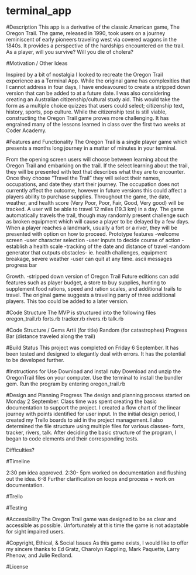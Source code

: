 # terminal_app
#Description
This app is a derivative of the classic American game, The Oregon Trail. The game, released in 1990, took users on a journey reminiscent of early pioneers traveling west via covered wagons in the 1840s. It provides a perspective of the hardships encountered on the trail. As a player, will you survive? Will you die of cholera?

#Motivation / Other Ideas

Inspired by a bit of nostalgia I looked to recreate the Oregon Trail experience as a Terminal App. While the original game has complexities that I cannot address in four days, I have endeavoured to create a stripped down version that can be added to at a future date. 
I was also considering creating an Australian citizenship/cultural study aid. This would take the form as a multiple choice quizzes that users could select; citizenship text, history, sports, pop culture. 
While the citizenship test is still viable, constructing the Oregon Trail game proves more challenging. It has engrained many of the lessons learned in class over the first two weeks at Coder Academy. 

#Features and Functionality
The Oregon Trail is a single player game which presents a months long journey in a matter of minutes in your terminal. 

From the opening screen users will choose between learning about the Oregon Trail and embarking on the trail. If the select learning about the trail, they will be presented with text that describes what they are to encounter. Once they choose “Travel the Trail” they will select their names, occupations, and date they start their journey. The occupation does not currently affect the outcome, however in future versions this could affect a players ability to purchase supplies. 
Throughout the game, the date, weather, and health score (Very Poor, Poor, Fair, Good, Very good) will be tracked. A user will be able to travel 12 miles (19.3 km) in a day. The game automatically travels the trail, though may randomly present challenge such as broken equipment which will cause a player to be delayed by a few days. When a player reaches a landmark, usually a fort or a river, they will be presented with option on how to proceed.
Prototype features 
-welcome screen
-user character selection
-user inputs to decide course of action
-establish a health scale
-tracking of the date and distance of travel
-random generator that outputs obstacles- ie. health challenges, equipment breakage, severe weather
-user can quit at any time.
ascii messages
progress bar

Growth.
-stripped down version of Oregon Trail
Future editions can add features such as player budget, a store to buy supplies, hunting to supplement food rations, speed and ration scales, and additional trails to travel. The original game suggests a traveling party of three additional players. This too could be added to a later version. 
 

#Code Structure
The MVP is structured into the following files
oregon_trail.rb
forts.rb
tracker.rb
rivers.rb
talk.rb

#Code Structure / Gems
Artii (for title)
Random (for catastrophes)
Progress Bar (distance traveled along the trail)


#Build Status
This project was completed on Friday 6 September. It has been tested and designed to elegantly deal with errors. It has the potential to be developed further.

#Instructions for Use
Download and install ruby 
Download and unzip the OregonTrail files on your computer.
Use the terminal to install the bundler gem.
Run the program by entering oregon_trail.rb

#Design and Planning Progress
The design and planning process started on Monday 2 September. Class time was spent creating the basic documentation to support the project. I created a flow chart of the linear journey with points identified for user input. In the initial design period, I created my Trello boards to aid in the project management. I also determined the file structure using multiple files for various classes- forts, tracker, rivers, talk.
After deciding the basic structure of the program, I began to code elements and their corresponding tests. 

Difficulties?

#Timeline

2:30 pm idea approved.
2:30- 5pm worked on documentation and flushing out the idea.
6-8 Further clarification on loops and process + work on documentation.

#Trello

#Testing

#Accessibility
The Oregon Trail game was designed to be as clear and accessible as possible. Unfortunately at this time the game is not adaptable for sight impaired users. 

#Copyright, Ethical, & Social Issues
As this game exists, I would like to offer my sincere thanks to Ed Gratz, Charolyn Kappling, Mark Paquette, Larry Phenow, and Julie Redland. 

#License

